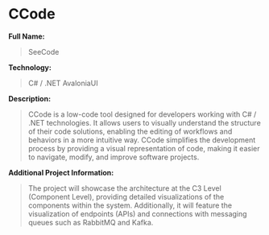 # CCode

**Full Name:** 

> SeeCode

**Technology:** 

> C# / .NET
> AvaloniaUI

**Description:** 

> CCode is a low-code tool designed for developers working with C# / .NET technologies. It allows users to visually understand the structure of their code solutions, enabling the editing of workflows and behaviors in a more intuitive way. CCode simplifies the development process by providing a visual representation of code, making it easier to navigate, modify, and improve software projects.

**Additional Project Information:**

> The project will showcase the architecture at the C3 Level (Component Level), providing detailed visualizations of the components within the system. Additionally, it will feature the visualization of endpoints (APIs) and connections with messaging queues such as RabbitMQ and Kafka.
